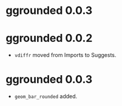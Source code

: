 # ggrounded 0.0.3

# ggrounded 0.0.2

* `vdiffr` moved from Imports to Suggests.

# ggrounded 0.0.3

* `geom_bar_rounded` added.
